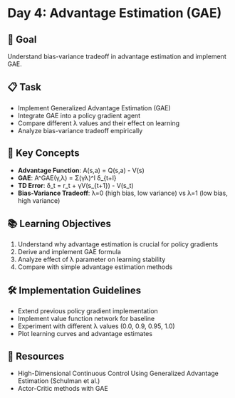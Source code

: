 # Day 4: Advantage Estimation (GAE)

## 🎯 Goal
Understand bias-variance tradeoff in advantage estimation and implement GAE.

## 📋 Task
- Implement Generalized Advantage Estimation (GAE)
- Integrate GAE into a policy gradient agent
- Compare different λ values and their effect on learning
- Analyze bias-variance tradeoff empirically

## 🔑 Key Concepts
- **Advantage Function**: A(s,a) = Q(s,a) - V(s)
- **GAE**: A^GAE(γ,λ) = Σ(γλ)^l δ_{t+l}
- **TD Error**: δ_t = r_t + γV(s_{t+1}) - V(s_t)
- **Bias-Variance Tradeoff**: λ=0 (high bias, low variance) vs λ=1 (low bias, high variance)

## 📚 Learning Objectives
1. Understand why advantage estimation is crucial for policy gradients
2. Derive and implement GAE formula
3. Analyze effect of λ parameter on learning stability
4. Compare with simple advantage estimation methods

## 🛠️ Implementation Guidelines
- Extend previous policy gradient implementation
- Implement value function network for baseline
- Experiment with different λ values (0.0, 0.9, 0.95, 1.0)
- Plot learning curves and advantage estimates

## 📖 Resources
- High-Dimensional Continuous Control Using Generalized Advantage Estimation (Schulman et al.)
- Actor-Critic methods with GAE 